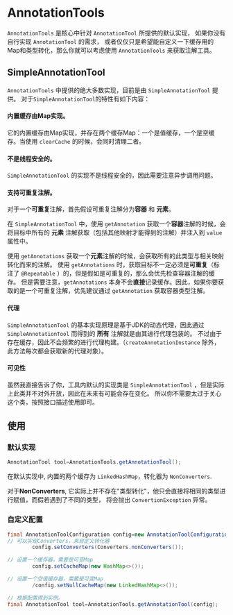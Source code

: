 # AnnotationTools

`AnnotationTools` 是核心中针对 `AnnotationTool` 所提供的默认实现， 如果你没有自行实现 `AnnotationTool` 的需求，
或者仅仅只是希望能自定义一下缓存用的Map和类型转化，那么你就可以考虑使用 `AnnotationTools` 来获取注解工具。

## SimpleAnnotationTool

`AnnotationTools` 中提供的绝大多数实现，目前是由 `SimpleAnnotationTool` 提供。 对于`SimpleAnnotationTool`的特性有如下内容：

#### 内置缓存由Map实现。

它的内置缓存由Map实现，并存在两个缓存Map：一个是值缓存，一个是空缓存。当使用 `clearCache` 的时候，会同时清理二者。

#### 不是线程安全的。

`SimpleAnnotationTool` 的实现不是线程安全的，因此需要注意异步调用问题。

#### 支持可重复注解。

对于一个**可重复**注解，首先假设可重复注解分为**容器** 和 **元素**。

在 `SimpleAnnotationTool` 中，使用 `getAnnotation` 获取一个**容器**注解的时候，会将目标中所有的 **元素** 注解获取（包括其他映射才能得到的注解）并注入到 `value` 属性中。

使用 `getAnnotations` 获取一个**元素**注解的时候，会获取所有的此类型与相关映射转化而来的注解。
使用 `getAnnotations` 时，获取目标不一定必须是**可重复**（标注了 `@Repeatable` ）的，但是假如是可重复的，那么会优先检查容器注解的缓存。
但是需要注意，`getAnnotations` 本身不会**直接**记录缓存。因此，如果你要获取的是一个可重复注解，优先建议通过 `getAnnotation` 获取容器类型注解。

#### 代理
`SimpleAnnotationTool` 的基本实现原理是基于JDK的动态代理，因此通过 `SimpleAnnotationTool` 而得到的 **所有** 注解就是由其进行代理包装的。
不过由于存在缓存，因此不会频繁的进行代理构建。（`createAnnotationInstance` 除外，此方法每次都会获取新的代理对象）。

#### 可见性
虽然我直接告诉了你，工具内默认的实现类是 `SimpleAnnotationTool` ，但是实际上此类并不对外开放，因此在未来有可能会存在变化。
所以你不需要太过于关心这个类，按照接口描述使用即可。

## 使用

### 默认实现

```java
AnnotationTool tool=AnnotationTools.getAnnotationTool();
```

在默认实现中, 内置的两个缓存为 `LinkedHashMap`，转化器为 `NonConverters`.

对于**NonConverters**, 它实际上并不存在"类型转化"，他只会直接将相同的类型进行赋值，而假若遇到了不同的类型， 将会抛出 `ConvertionException` 异常。

### 自定义配置

```java
final AnnotationToolConfiguration config=new AnnotationToolConfiguration();
// 可以实现Converters，来自定义转化器
        config.setConverters(Converters.nonConverters());

// 设置一个缓存器，需要是可变Map
        config.setCacheMap(new HashMap<>());

// 设置一个空值缓存器，需要是可变Map
        /config.setNullCacheMap(new LinkedHashMap<>());

// 根据配置得到实例。
final AnnotationTool tool=AnnotationTools.getAnnotationTool(config);

```
